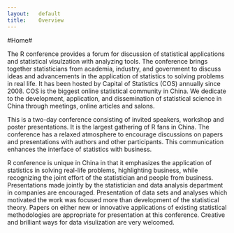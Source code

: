 ```yaml
---
layout:   default
title:    Overview
---
```


#Home#

The R conference provides a forum for discussion of statistical applications and statistical visulzation with analyzing tools. The conference brings together statisticians from academia, industry, and government to discuss ideas and advancements in the application of statistics to solving problems in real life.  It has been hosted by Capital of Statistics (COS) annually since 2008. COS  is the biggest online statistical community in China. We dedicate to the development, application, and dissemination of statistical science in China through meetings, online articles and salons.

This is a two-day conference consisting of invited speakers, workshop and poster presentations.  It is the largest gathering of R fans in China. The conference has a relaxed atmosphere to encourage discussions on papers and presentations with authors and other participants. This communication enhances the interface of statistics with business.

R conference is unique in China in that it emphasizes the application of statistics in solving real-life problems, highlighting business, while recognizing the joint effort of the statistician and people from business. Presentations made jointly by the statistician and data analysis department in companies are encouraged. Presentation of data sets and analyses which motivated the work was focused more than development of the statistical theory. Papers on either new or innovative applications of existing statistical methodologies are appropriate for presentation at this conference. Creative and brilliant ways for data visulization are very welcomed. 
